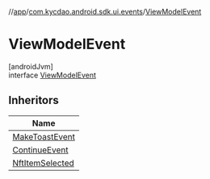 //[app](../../../index.md)/[com.kycdao.android.sdk.ui.events](../index.md)/[ViewModelEvent](index.md)

# ViewModelEvent

[androidJvm]\
interface [ViewModelEvent](index.md)

## Inheritors

| Name |
|---|
| [MakeToastEvent](../-make-toast-event/index.md) |
| [ContinueEvent](../../com.kycdao.android.sdk.ui.nftselector/-continue-event/index.md) |
| [NftItemSelected](../../com.kycdao.android.sdk.ui.nftselector.cell.model/-nft-item-selected/index.md) |
